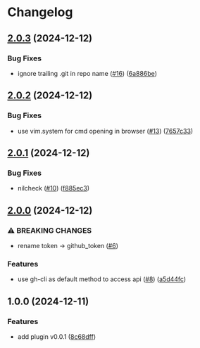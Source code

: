 # Changelog

## [2.0.3](https://github.com/fredrikaverpil/pr.nvim/compare/v2.0.2...v2.0.3) (2024-12-12)


### Bug Fixes

* ignore trailing .git in repo name ([#16](https://github.com/fredrikaverpil/pr.nvim/issues/16)) ([6a886be](https://github.com/fredrikaverpil/pr.nvim/commit/6a886bed5faa0f05e4cb27b3f5d373a8c5c21b98))

## [2.0.2](https://github.com/fredrikaverpil/pr.nvim/compare/v2.0.1...v2.0.2) (2024-12-12)


### Bug Fixes

* use vim.system for cmd opening in browser ([#13](https://github.com/fredrikaverpil/pr.nvim/issues/13)) ([7657c33](https://github.com/fredrikaverpil/pr.nvim/commit/7657c33edc9b86720a6c3d401aa567924d99447d))

## [2.0.1](https://github.com/fredrikaverpil/pr.nvim/compare/v2.0.0...v2.0.1) (2024-12-12)


### Bug Fixes

* nilcheck ([#10](https://github.com/fredrikaverpil/pr.nvim/issues/10)) ([f885ec3](https://github.com/fredrikaverpil/pr.nvim/commit/f885ec31e6bb84546cb0cc167db033b5e7827dab))

## [2.0.0](https://github.com/fredrikaverpil/pr.nvim/compare/v1.0.0...v2.0.0) (2024-12-12)


### ⚠ BREAKING CHANGES

* rename token -> github_token ([#6](https://github.com/fredrikaverpil/pr.nvim/issues/6))

### Features

* use gh-cli as default method to access api ([#8](https://github.com/fredrikaverpil/pr.nvim/issues/8)) ([a5d44fc](https://github.com/fredrikaverpil/pr.nvim/commit/a5d44fc5fe662e3397a04beb4f5677e9d4be6bf6))

## 1.0.0 (2024-12-11)


### Features

* add plugin v0.0.1 ([8c68dff](https://github.com/fredrikaverpil/pr.nvim/commit/8c68dfff17e3b7f0c5f29d2ad7bcd00eed0eb8a5))
